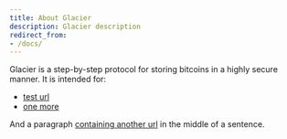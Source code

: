 ```yaml
---
title: About Glacier
description: Glacier description
redirect_from:
- /docs/
---
```


Glacier is a step-by-step protocol for storing bitcoins in a highly secure
manner. It is intended for:

* [test url](example)
* [one more](http://example.org)

And a paragraph [containing another url](/example) in the middle of a sentence.